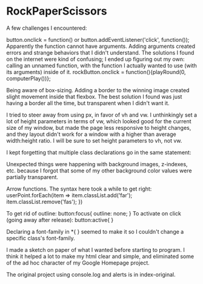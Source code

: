 # RockPaperScissors

A few challenges I encountered:

button.onclick = function() or button.addEventListener('click', function());
Apparently the function cannot have arguments. Adding arguments created errors and strange
behaviors that I didn't understand. The solutions I found on the internet were 
kind of confusing; I ended up figuring out my own: calling an unnamed function, with
the function I actually wanted to use (with its arguments) inside of it.
rockButton.onclick = function(){playRound(0, computerPlay())};

Being aware of box-sizing. Adding a border to the winning image created slight movement inside that flexbox. The best solution I found was just having a border all the time, but transparent when I didn't want it.

I tried to steer away from using px, in favor of vh and vw. I unthinkingly set a lot of height parameters in terms of vw, which looked good for the current size of my window, but made the page less responsive to height changes, and they layout didn't work for a window with a higher than average width:height ratio. I will be sure to set height parameters to vh, not vw.

I kept forgetting that multiple class declarations go in the same statement:
<i class="far fa-circle point point5" id="computer-point5"></i>

Unexpected things were happening with background images, z-indexes, etc. because I forgot that some of my other background color values were partially transparent.

Arrow functions. The syntax here took a while to get right:
userPoint.forEach(item =>
      item.classList.add('far');
      item.classList.remove('fas');
      })

To get rid of outline:
button:focus{
  outline: none;
}
To activate on click (going away after release):
button:active{
}

Declaring a font-family in *{ } seemed to make it so I couldn't change a specific class's font-family.

I made a sketch on paper of what I wanted before starting to program. I think it helped a lot to make my html clear and simple, and eliminated some of the ad hoc character of my Google Homepage project.

The original project using console.log and alerts is in index-original.